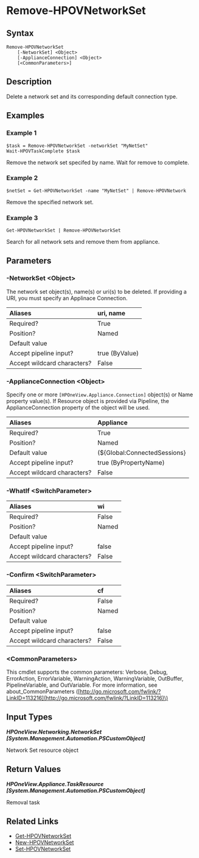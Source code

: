 ﻿---
description: Remove a network set.
---

# Remove-HPOVNetworkSet

## Syntax

```text
Remove-HPOVNetworkSet
    [-NetworkSet] <Object>
    [-ApplianceConnection] <Object>
    [<CommonParameters>]
```

## Description

Delete a network set and its corresponding default connection type.

## Examples

###  Example 1 

```text
$task = Remove-HPOVNetworkSet -networkSet "MyNetSet"
Wait-HPOVTaskComplete $task
```

Remove the network set specifed by name.  Wait for remove to complete.

###  Example 2 

```text
$netSet = Get-HPOVNetworkSet -name "MyNetSet" | Remove-HPOVNetwork

```

Remove the specified network set.

###  Example 3 

```text
Get-HPOVNetworkSet | Remove-HPOVNetworkSet

```

Search for all network sets and remove them from appliance.

## Parameters

### -NetworkSet &lt;Object&gt;

The network set object(s), name(s) or uri(s) to be deleted.  If providing a URI, you must specify an Applinace Connection.

| Aliases | uri, name |
| :--- | :--- |
| Required? | True |
| Position? | Named |
| Default value |  |
| Accept pipeline input? | true (ByValue) |
| Accept wildcard characters? | False |

### -ApplianceConnection &lt;Object&gt;

Specify one or more `[HPOneView.Appliance.Connection]` object(s) or Name property value(s). If Resource object is provided via Pipeline, the ApplianceConnection property of the object will be used.

| Aliases | Appliance |
| :--- | :--- |
| Required? | True |
| Position? | Named |
| Default value | (${Global:ConnectedSessions} | ? Default) |
| Accept pipeline input? | true (ByPropertyName) |
| Accept wildcard characters? | False |

### -WhatIf &lt;SwitchParameter&gt;



| Aliases | wi |
| :--- | :--- |
| Required? | False |
| Position? | Named |
| Default value |  |
| Accept pipeline input? | false |
| Accept wildcard characters? | False |

### -Confirm &lt;SwitchParameter&gt;



| Aliases | cf |
| :--- | :--- |
| Required? | False |
| Position? | Named |
| Default value |  |
| Accept pipeline input? | false |
| Accept wildcard characters? | False |

### &lt;CommonParameters&gt;

This cmdlet supports the common parameters: Verbose, Debug, ErrorAction, ErrorVariable, WarningAction, WarningVariable, OutBuffer, PipelineVariable, and OutVariable. For more information, see about\_CommonParameters \([http://go.microsoft.com/fwlink/?LinkID=113216](http://go.microsoft.com/fwlink/?LinkID=113216)\)

## Input Types

_**HPOneView.Networking.NetworkSet [System.Management.Automation.PSCustomObject]**_

Network Set resource object

## Return Values

_**HPOneView.Appliance.TaskResource [System.Management.Automation.PSCustomObject]**_

Removal task

## Related Links

* [Get-HPOVNetworkSet](get-hpovnetworkset.md)
* [New-HPOVNetworkSet](new-hpovnetworkset.md)
* [Set-HPOVNetworkSet](set-hpovnetworkset.md)
